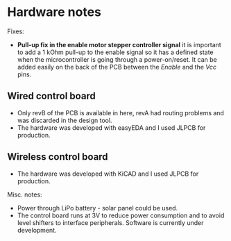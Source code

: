# Hardware notes

Fixes:

* **Pull-up fix in the enable motor stepper controller signal**  it is important to add a 1 kOhm pull-up to the enable signal so it has a defined state when the microcontroller is going through a power-on/reset. It can be added easily on the back of the PCB between the *Enable* and the *Vcc* pins.


## Wired control board
- Only revB of the PCB is available in here, revA had routing problems and was discarded in the design tool.
- The hardware was developed with easyEDA and I used JLPCB for production.

## Wireless control board
- The hardware was developed with KiCAD and I used JLPCB for production.

Misc. notes:
- Power through LiPo battery - solar panel could be used.
- The control board runs at 3V to reduce power consumption and to avoid level shifters to interface peripherals. Software is currently under development. 

